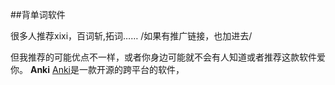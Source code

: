 
##背单词软件

很多人推荐xixi，百词斩,拓词…… /如果有推广链接，也加进去/

但我推荐的可能优点不一样，或者你身边可能就不会有人知道或者推荐这款软件爱你。
**Anki**
[Anki](wiki)是一款开源的跨平台的软件，
